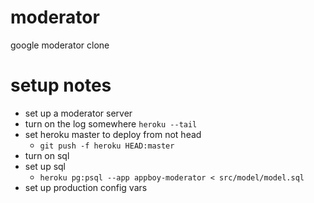 # moderator
google moderator clone


# setup notes

  - set up a moderator server
  - turn on the log somewhere `heroku --tail`
  - set heroku master to deploy from not head
    - `git push -f heroku HEAD:master`
  - turn on sql
  - set up sql
    - `heroku pg:psql --app appboy-moderator < src/model/model.sql`
  - set up production config vars
